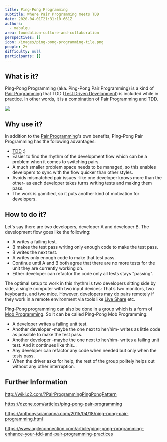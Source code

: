 ```yaml
---
title: Ping-Pong Programming
subtitle: Where Pair Programming meets TDD
date: 2020-04-01T21:31:10.661Z
authors:
  - mabulgu
area: foundation-culture-and-collaboration
perspectives: []
icon: /images/ping-pong-programming-tile.png
people: 2+
difficulty: null
participants: []
---
```

## What is it?

Ping-Pong Programming (aka. Ping-Pong Pair Programming) is a kind of [Pair Programming](https://openpracticelibrary.com/practice/pair-programming/) that TDD ([Test Driven Development](https://openpracticelibrary.com/practice/test-driven-development/)) is included while in practice. In other words, it is a combination of Pair Programming and TDD.

![](/images/ping-pong-programming.png)

## Why use it?

In addition to the [Pair Programming](https://openpracticelibrary.com/practice/pair-programming/)'s own benefits, Ping-Pong Pair Programming has the following advantages:

* [TDD](http://butunclebob.com/ArticleS.UncleBob.TheThreeRulesOfTdd) :)
* Easier to find the rhythm of the development flow which can be a problem when it comes to switching pairs.
* A much smaller problem space needs to be managed, so this enables developers to sync with the flow quicker than other styles.
* Avoids mismatched pair issues -like one developer knows more than the other- as each developer takes turns writing tests and making them pass.
* The work is gamified, so it puts another kind of motivation for developers.

## How to do it?

Let's say there are two developers, developer A and developer B. The development flow goes like the following:

* A writes a failing test.
* B makes the test pass writing only enough code to make the test pass.
* B writes the next test.
* A writes only enough code to make that test pass.
* Continue until A and B both agree that there are no more tests for the unit they are currently working on.
* Either developer can refactor the code only all tests stays "passing".

The optimal setup to work in this rhythm is two developers sitting side by side, a single computer with two input devices: That’s two monitors, two keyboards, and two mice. However, developers may do pairs remotely if they work in a remote environment via tools like [Live Share](https://marketplace.visualstudio.com/items?itemName=MS-vsliveshare.vsliveshare) etc.

Ping-Pong programming can also be done in a group which is a form of  [Mob Programming](https://openpracticelibrary.com/practice/mob-programming/). So it can be called Ping-Pong Mob Programming:

* A developer writes a failing unit test.
* Another developer -maybe the one next to her/him- writes as little code as possible to make the test pass.
* Another developer -maybe the one next to her/him- writes a failing unit test. And it continues like this...
* Any developer can refactor any code when needed but only when the tests pass.
* When the driver asks for help, the rest of the group politely helps out without any other interruption.

## Further Information

<http://wiki.c2.com/?PairProgrammingPingPongPattern>

<https://dzone.com/articles/ping-pong-pair-programming>

<https://anthonysciamanna.com/2015/04/18/ping-pong-pair-programming.html>

<https://www.agileconnection.com/article/ping-pong-programming-enhance-your-tdd-and-pair-programming-practices>